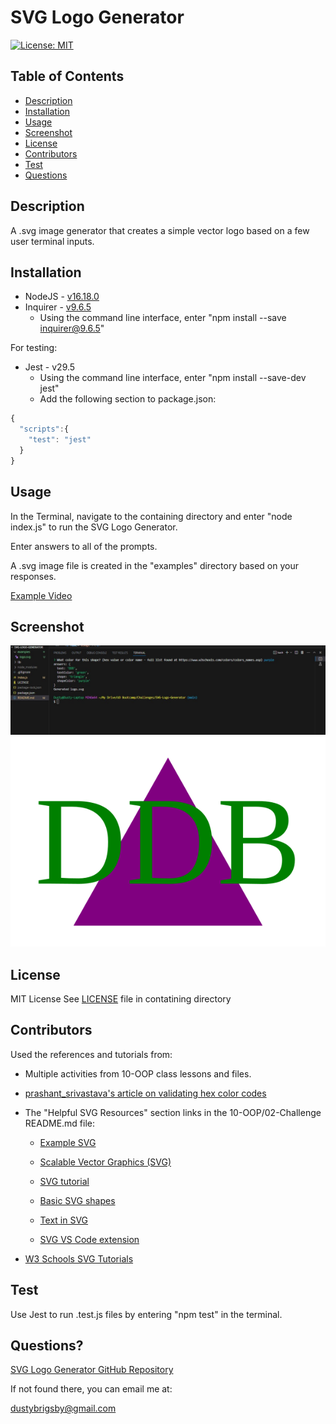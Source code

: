 # SVG Logo Generator

[![License: MIT](https://img.shields.io/badge/License-MIT-yellow.svg)](https://opensource.org/licenses/MIT)

## Table of Contents

- [Description](#description)
- [Installation](#installation)
- [Usage](#usage)
- [Screenshot](#screenshot)
- [License](#license)
- [Contributors](#contributors)
- [Test](#test)
- [Questions](#questions)

<a name="description"></a>

## Description

A .svg image generator that creates a simple vector logo based on a few user terminal inputs.

<a name="installation"></a>

## Installation

- NodeJS - [v16.18.0](https://nodejs.org/dist/v16.18.0/node-v16.18.0-x64.msi)
- Inquirer - [v9.6.5](https://www.npmjs.com/package/inquirer#installation)
  - Using the command line interface, enter "npm install --save inquirer@9.6.5"

For testing:

- Jest - v29.5
  - Using the command line interface, enter "npm install --save-dev jest"
  - Add the following section to package.json:

```js
{
  "scripts":{
    "test": "jest"
  }
}
```

<a name="usage"></a>

## Usage

In the Terminal, navigate to the containing directory and enter "node index.js" to run the SVG Logo Generator.

Enter answers to all of the prompts.

A .svg image file is created in the "examples" directory based on your responses.

[Example Video](https://drive.google.com/file/d/1ZRKkiyeLEUMquMcfyyrUIZvfnZa2CNT7/view?usp=sharing)

<a name="screenshot"></a>

## Screenshot

![Screenshot of running the SVG Logo Generator in the terminal.](/lib/screenshot.jpg)
![Example logo.svg file.](/examples/logo.svg)

<a name="license"></a>

## License

MIT License
See [LICENSE](/LICENSE) file in contatining directory

<a name="contributors"></a>

## Contributors

Used the references and tutorials from:

- Multiple activities from 10-OOP class lessons and files.
- [prashant_srivastava's article on validating hex color codes](https://www.geeksforgeeks.org/how-to-validate-hexadecimal-color-code-using-regular-expression/#)
- The "Helpful SVG Resources" section links in the 10-OOP/02-Challenge README.md file:

  - [Example SVG](https://static.fullstack-bootcamp.com/fullstack-ground/module-10/circle.svg)

  - [Scalable Vector Graphics (SVG)](https://en.wikipedia.org/wiki/Scalable_Vector_Graphics)

  - [SVG tutorial](https://developer.mozilla.org/en-US/docs/Web/SVG/Tutorial)

  - [Basic SVG shapes](https://developer.mozilla.org/en-US/docs/Web/SVG/Tutorial/Basic_Shapes)

  - [Text in SVG](https://developer.mozilla.org/en-US/docs/Web/SVG/Tutorial/Texts)

  - [SVG VS Code extension](https://marketplace.visualstudio.com/items?itemName=jock.svg)

- [W3 Schools SVG Tutorials](https://www.w3schools.com/graphics/svg_inhtml.asp)

<a name="test"></a>

## Test

Use Jest to run .test.js files by entering "npm test" in the terminal.

<a name="questions"></a>

## Questions?

[SVG Logo Generator GitHub Repository](https://github.com/dustybrigsby/10-OOP-Challenge)

If not found there, you can email me at:

[dustybrigsby@gmail.com](mailto:dustybrigsby@gmail.com)
